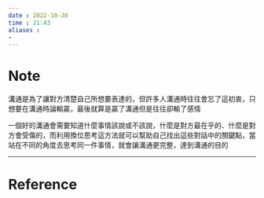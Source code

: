 ```yaml
---
date : 2022-10-20
time : 21:43
aliases :
- 
---
```

# Note
溝通是為了讓對方清楚自己所想要表達的，但許多人溝通時往往會忘了這初衷，只想要在溝通時論輸贏，最後就算是贏了溝通但是往往卻輸了感情

一個好的溝通會需要知道什麼事情該說或不該說，什麼是對方最在乎的、什麼是對方會受傷的，而利用換位思考這方法就可以幫助自己找出這些對話中的關鍵點，當站在不同的角度去思考同一件事情，就會讓溝通更完整，達到溝通的目的

---
# Reference

